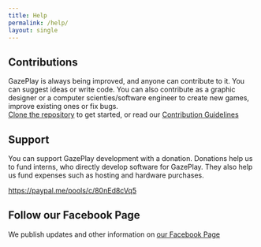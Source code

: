 ```yaml
---
title: Help
permalink: /help/
layout: single
---
```

## Contributions
GazePlay is always being improved, and anyone can contribute to it. You can suggest ideas or write code. You can also contribute as a graphic designer or a computer scienties/software engineer to create new games, improve existing ones or fix bugs.  
[Clone the repository](https://github.com/GazePlay/GazePlay) to get started, or read our [Contribution Guidelines](https://github.com/GazePlay/GazePlay/blob/master/CONTRIBUTE.MD)

## Support
You can support GazePlay development with a donation. Donations help us to fund interns, who directly develop software for GazePlay. They also help us fund expenses such as hosting and hardware purchases. 

<https://paypal.me/pools/c/80nEd8cVq5>

## Follow our Facebook Page
We publish updates and other information on [our Facebook Page](https://www.facebook.com/GazePlay.root/)